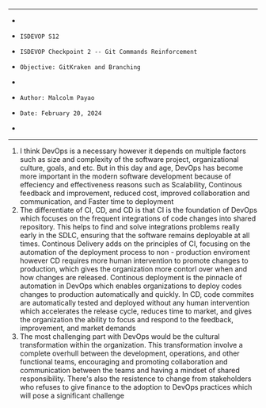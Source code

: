 **********************************************************************
*
*     ISDEVOP S12
*     ISDEVOP Checkpoint 2 -- Git Commands Reinforcement
*     Objective: GitKraken and Branching
*     
*     Author: Malcolm Payao
*     Date: February 20, 2024
*     
**********************************************************************

1. I think DevOps is a necessary however it depends on multiple factors such as size and complexity of the software project, organizational culture, goals, and etc. But in this day and age, DevOps has become more important in the modern software development because of effeciency and effectiveness reasons such as Scalability, Continous feedback and improvement, reduced cost, improved collaboration and communication, and Faster time to deployment 
2. The differentiate of CI, CD, and CD is that CI is the foundation of DevOps which focuses on the frequent integrations of code changes into shared repository. This helps to find and solve integrations problems really early in the SDLC, ensuring that the software remains deployable at all times. Continous Delivery adds on the principles of CI, focusing on the automation of the deployment process to non - production enviroment however CD requires more human intervention to promote changes to production, which gives the organization more contorl over when and how changes are released. Continous deployment is the pinnacle of automation in DevOps which enables organizations to deploy codes changes to production automatically and quickly. In CD, code commites are automatically tested and deployed without any human intervention which accelerates the release cycle, reduces time to market, and gives the organization the ability to focus and respond to the feedback, improvement, and market demands
3. The most challenging part with DevOps would be the cultural transformation within the organization. This transformation involve a complete overhull between the development, operations, and other functional teams, encouraging and promoting collaboration and communication between the teams and having a mindset of shared responsibility. There's also the resistence to change from stakeholders who refuses to give finance to the adoption to DevOps practices which will pose a significant challenge
